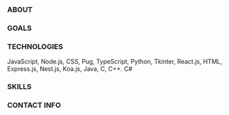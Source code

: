 ### ABOUT
### GOALS
### TECHNOLOGIES
JavaScript, Node.js, CSS, Pug, TypeScript, Python, Tkinter, React.js, HTML, Express.js, Nest.js, Koa.js, Java, C, C++. C#
### SKILLS
### CONTACT INFO

<!--
**arthuralmeidadev/arthuralmeidadev** is a ✨ _special_ ✨ repository because its `README.md` (this file) appears on your GitHub profile.

Here are some ideas to get you started:

- 🔭 I’m currently working on ...
- 🌱 I’m currently learning ...
- 👯 I’m looking to collaborate on ...
- 🤔 I’m looking for help with ...
- 💬 Ask me about ...
- 📫 How to reach me: ...
- 😄 Pronouns: ...
- ⚡ Fun fact: ...
-->
